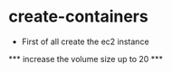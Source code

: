 # create-containers

* First of all create the ec2 instance
  
*** increase the volume size up to 20 ***
